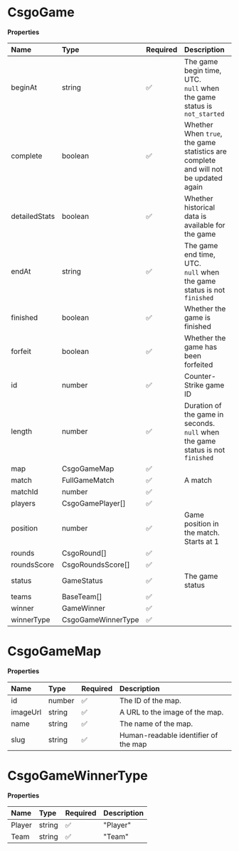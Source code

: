 # CsgoGame

**Properties**

| Name          | Type               | Required | Description                                                                         |
| :------------ | :----------------- | :------- | :---------------------------------------------------------------------------------- |
| beginAt       | string             | ✅       | The game begin time, UTC. <br/>`null` when the game status is `not_started`         |
| complete      | boolean            | ✅       | Whether When `true`, the game statistics are complete and will not be updated again |
| detailedStats | boolean            | ✅       | Whether historical data is available for the game                                   |
| endAt         | string             | ✅       | The game end time, UTC. <br/>`null` when the game status is not `finished`          |
| finished      | boolean            | ✅       | Whether the game is finished                                                        |
| forfeit       | boolean            | ✅       | Whether the game has been forfeited                                                 |
| id            | number             | ✅       | Counter-Strike game ID                                                              |
| length        | number             | ✅       | Duration of the game in seconds. <br/>`null` when the game status is not `finished` |
| map           | CsgoGameMap        | ✅       |                                                                                     |
| match         | FullGameMatch      | ✅       | A match                                                                             |
| matchId       | number             | ✅       |                                                                                     |
| players       | CsgoGamePlayer[]   | ✅       |                                                                                     |
| position      | number             | ✅       | Game position in the match. Starts at 1                                             |
| rounds        | CsgoRound[]        | ✅       |                                                                                     |
| roundsScore   | CsgoRoundsScore[]  | ✅       |                                                                                     |
| status        | GameStatus         | ✅       | The game status                                                                     |
| teams         | BaseTeam[]         | ✅       |                                                                                     |
| winner        | GameWinner         | ✅       |                                                                                     |
| winnerType    | CsgoGameWinnerType | ✅       |                                                                                     |

# CsgoGameMap

**Properties**

| Name     | Type   | Required | Description                          |
| :------- | :----- | :------- | :----------------------------------- |
| id       | number | ✅       | The ID of the map.                   |
| imageUrl | string | ✅       | A URL to the image of the map.       |
| name     | string | ✅       | The name of the map.                 |
| slug     | string | ✅       | Human-readable identifier of the map |

# CsgoGameWinnerType

**Properties**

| Name   | Type   | Required | Description |
| :----- | :----- | :------- | :---------- |
| Player | string | ✅       | "Player"    |
| Team   | string | ✅       | "Team"      |
